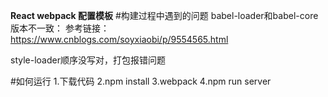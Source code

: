 **React webpack 配置模板**
#构建过程中遇到的问题
babel-loader和babel-core版本不一致：
参考链接：https://www.cnblogs.com/soyxiaobi/p/9554565.html

style-loader顺序没写对，打包报错问题


#如何运行
1.下载代码
2.npm install
3.webpack
4.npm run server
